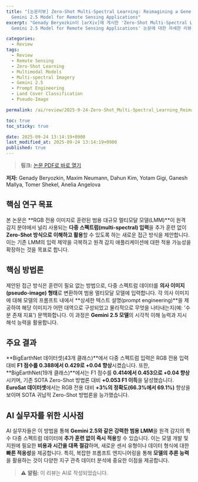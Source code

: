 ```yaml
---
title: "[논문리뷰] Zero-Shot Multi-Spectral Learning: Reimagining a Generalist Multimodal
  Gemini 2.5 Model for Remote Sensing Applications"
excerpt: "Genady Beryozkin이 [arXiv]에 게시한 'Zero-Shot Multi-Spectral Learning: Reimagining a Generalist Multimodal
  Gemini 2.5 Model for Remote Sensing Applications' 논문에 대한 자세한 리뷰입니다."

categories:
  - Review
tags:
  - Review
  - Remote Sensing
  - Zero-Shot Learning
  - Multimodal Models
  - Multi-spectral Imagery
  - Gemini 2.5
  - Prompt Engineering
  - Land Cover Classification
  - Pseudo-Image

permalink: /ai/review/2025-9-24-Zero-Shot_Multi-Spectral_Learning_Reimagining_a_Generalist_Multimodal_Gemini_2.5_Model_for_Remote_Sensing_Applications/

toc: true
toc_sticky: true

date: 2025-09-24 13:14:19+0900
last_modified_at: 2025-09-24 13:14:19+0900
published: true
---
```

> **링크:** [논문 PDF로 바로 열기](https://arxiv.org/abs/2509.19087)

**저자:** Genady Beryozkin, Maxim Neumann, Dahun Kim, Yotam Gigi, Ganesh Mallya, Tomer Shekel, Anelia Angelova



## 핵심 연구 목표
본 논문은 **RGB 전용 이미지로 훈련된 범용 대규모 멀티모달 모델(LMM)**이 원격 감지 분야에서 널리 사용되는 **다중 스펙트럼(multi-spectral) 입력**을 추가 훈련 없이 **Zero-Shot 방식으로 이해하고 활용**할 수 있도록 하는 새로운 접근 방식을 제안합니다. 이는 기존 LMM의 입력 제약을 극복하고 원격 감지 애플리케이션에 대한 적용 가능성을 확장하는 것을 목표로 합니다.

## 핵심 방법론
제안된 접근 방식은 훈련이 필요 없는 방법으로, 다중 스펙트럼 데이터를 **의사 이미지(pseudo-image) 형태**로 변환하여 범용 멀티모달 모델에 입력합니다. 각 의사 이미지에 대해 모델의 프롬프트 내에서 **상세한 텍스트 설명(prompt engineering)**을 제공하여 해당 이미지가 어떤 대역으로 구성되었고 물리적으로 무엇을 나타내는지(예: '수분 존재 지표') 문맥화합니다. 이 과정은 **Gemini 2.5 모델**의 시각적 이해 능력과 지시 해석 능력을 활용합니다.

## 주요 결과
**BigEarthNet 데이터셋(43개 클래스)**에서 다중 스펙트럼 입력은 RGB 전용 입력 대비 **F1 점수를 0.388에서 0.429로 +0.04 향상**시켰습니다. 또한, **BigEarthNet(19개 클래스)**에서는 F1 점수를 **0.414에서 0.453으로 +0.04 향상**시키며, 기존 SOTA Zero-Shot 방법론 대비 **+0.053 F1 이득**을 달성했습니다. **EuroSat 데이터셋**에서는 RGB 전용 대비 **+3%의 정확도(66.3%에서 69.1%)** 향상을 보이며 SOTA 귀납적 Zero-Shot 방법론을 능가했습니다.

## AI 실무자를 위한 시사점
AI 실무자들은 이 방법을 통해 **Gemini 2.5와 같은 강력한 범용 LMM**을 원격 감지의 특수 다중 스펙트럼 데이터에 **추가 훈련 없이 즉시 적용**할 수 있습니다. 이는 모델 개발 및 지원에 필요한 **비용과 시간을 대폭 절감**하며, 새로운 센서 유형이나 데이터 형식에 대한 **빠른 적응성**을 제공합니다. 특히, 복잡한 프롬프트 엔지니어링을 통해 **모델의 추론 능력**을 활용하는 것이 다양한 지구 관측 데이터 분석에 중요한 이점을 제공합니다.

> ⚠️ **알림:** 이 리뷰는 AI로 작성되었습니다.